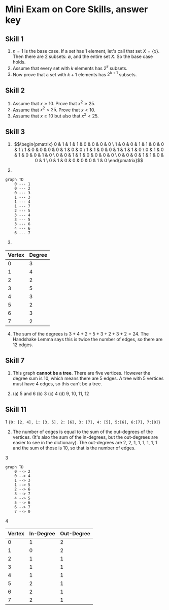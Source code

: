 # Mini Exam on Core Skills, answer key

## Skill 1

1. $n=1$ is the base case. If a set has 1 element, let's call that set $X = \{x\}$. Then there are 2 subsets: $\emptyset$, and the entire set $X$. So the base case holds. 
2. Assume that every set with $k$ elements has $2^k$ subsets. 
3. Now prove that a set with $k+1$ elements has $2^{k+1}$ subsets. 


## Skill 2

1. Assume that $x \geq 10$. Prove that $x^2 \geq 25$. 
2. Assume that $x^2 < 25$. Prove that $x < 10$. 
3. Assume that $x \geq 10$ but also that $x^2 < 25$. 

## Skill 3

1. $$\begin{pmatrix}
0 & 1 & 1 & 1 & 0 & 0 & 0 & 0 \
1 & 0 & 0 & 1 & 1 & 0 & 0 & 1 \
1 & 0 & 0 & 0 & 0 & 1 & 0 & 0 \
1 & 1 & 0 & 0 & 1 & 1 & 1 & 0 \
0 & 1 & 0 & 1 & 0 & 0 & 1 & 0 \
0 & 0 & 1 & 1 & 0 & 0 & 0 & 0 \
0 & 0 & 0 & 1 & 1 & 0 & 0 & 1 \
0 & 1 & 0 & 0 & 0 & 0 & 1 & 0
\end{pmatrix}$$

2.
```mermaid
graph TD
    0 --- 1
    0 --- 2
    0 --- 3
    1 --- 3
    1 --- 4
    1 --- 7
    2 --- 5
    3 --- 4
    3 --- 5
    3 --- 6
    4 --- 6
    6 --- 7
```

3. 

| Vertex | Degree |
|--------|--------|
| 0 | 3 |
| 1 | 4 |
| 2 | 2 |
| 3 | 5 |
| 4 | 3 |
| 5 | 2 |
| 6 | 3 |
| 7 | 2 | 

4. The sum of the degrees is $3+4+2+5+3+2+3+2 = 24$. The Handshake Lemma says this is twice the number of edges, so there are 12 edges. 


## Skill 7

1. This graph **cannot be a tree**. There are five vertices. However the degree sum is 10, which means there are 5 edges. A tree with 5 vertices must have 4 edges, so this can't be a tree. 

2. 
    (a) 5 and 6 
    (b) 3
    (c) 4
    (d) 9, 10, 11, 12 



## Skill 11

1
`{0: [2, 4], 1: [3, 5], 2: [6], 3: [7], 4: [5], 5:[6], 6:[7], 7:[0]}`

2. The number of edges is equal to the sum of the out-degrees of the vertices. (It's also the sum of the in-degrees, but the out-degrees are easier to see in the dictionary). The out-degrees are 2, 2, 1, 1, 1, 1, 1, 1 and the sum of those is 10, so that is the number of edges. 

3
```mermaid
graph TD
    0 --> 2
    0 --> 4
    1 --> 3
    1 --> 5
    2 --> 6
    3 --> 7
    4 --> 5
    5 --> 6
    6 --> 7
    7 --> 0
```

4

| Vertex | In-Degree | Out-Degree |
|--------|-----------|------------|
| 0 | 1 | 2 |
| 1 | 0 | 2 |
| 2 | 1 | 1 |
| 3 | 1 | 1 |
| 4 | 1 | 1 |
| 5 | 2 | 1 |
| 6 | 2 | 1 |
| 7 | 2 | 1 |